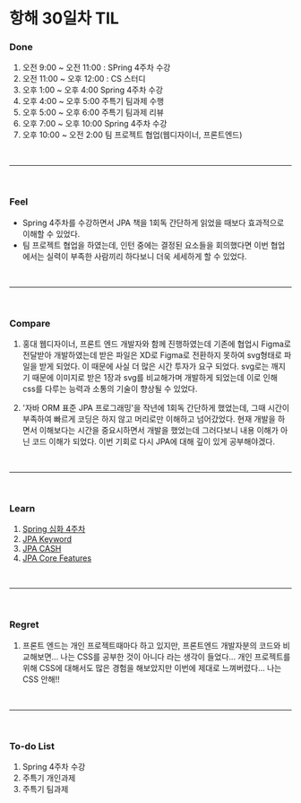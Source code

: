 # 항해 30일차 TIL

 ### Done
 1) 오전 9:00 ~ 오전 11:00 : SPring 4주차 수강
 2) 오전 11:00 ~ 오후 12:00 : CS 스터디
 3) 오후 1:00 ~ 오후 4:00 Spring 4주차 수강
 4) 오후 4:00 ~ 오후 5:00 주특기 팀과제 수행
 5) 오후 5:00 ~ 오후 6:00 주특기 팀과제 리뷰
 6) 오후 7:00 ~ 오후 10:00 Spring 4주차 수강
 7) 오후 10:00 ~ 오전 2:00 팀 프로젝트 협업(웹디자이너, 프론트엔드)

<br />
<hr>
<br />

### Feel
  - Spring 4주차를 수강하면서 JPA 책을 1회독 간단하게 읽었을 때보다 효과적으로 이해할 수 있었다.
  - 팀 프로젝트 협업을 하였는데, 인턴 중에는 결정된 요소들을 회의했다면 이번 협업에서는 실력이 부족한 사람끼리 하다보니 더욱 세세하게 할 수 있었다.
<br />
<hr>
<br />

### Compare
  1. 홍대 웹디자이너, 프론트 엔드 개발자와 함께 진행하였는데 기존에 협업시 Figma로 전달받아 개발하였는데 받은 파일은 XD로 Figma로 전환하지 못하여 svg형태로 파일을 받게 되었다. 이 때문에 사실 더 많은 시간 투자가 요구 되었다. svg로는 깨지기 때문에 이미지로 받은 1장과 svg를 비교해가며 개발하게 되었는데 이로 인해 css를 다루는 능력과 소통의 기술이 향상될 수 있었다. 
  
  2. '자바 ORM 표준 JPA 프로그래밍'을 작년에 1회독 간단하게 했었는데, 그때 시간이 부족하여 빠르게 코딩은 하지 않고 머리로만 이해하고 넘어갔었다. 현재 개발을 하면서 이해보다는 시간을 중요시하면서 개발을 했었는데 그러다보니 내용 이해가 아닌 코드 이해가 되었다. 이번 기회로 다시 JPA에 대해 깊이 있게 공부해야겠다.

<br />
<hr>
<br />

### Learn
  1. [Spring 심화 4주차](https://github.com/bang-star/TIL/blob/main/Database/ORM.md)
  2. [JPA Keyword](https://github.com/bang-star/TIL/blob/main/Database/JPA.md)
  3. [JPA CASH](https://github.com/bang-star/TIL/blob/main/Database/Spring%20Data%20JPA.md)
  4. [JPA Core Features](https://to-be-a-artist.tistory.com/119)
  
<br />
<hr>
<br />

### Regret 
  1. 프론트 엔드는 개인 프로젝트때마다 하고 있지만, 프론트엔드 개발자분의 코드와 비교해보면... 나는 CSS를 공부한 것이 아니다 라는 생각이 들었다... 개인 프로젝트를 위해 CSS에 대해서도 많은 경험을 해보았지만 이번에 제대로 느껴버렸다... 나는 CSS 안해!! 
   
<br />
<hr>
<br />

### To-do List 
  1. Spring 4주차 수강
  2. 주특기 개인과제
  3. 주특기 팀과제
